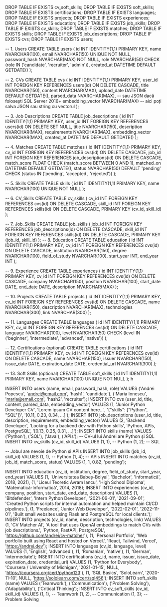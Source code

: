 DROP TABLE IF EXISTS cv_soft_skills;
DROP TABLE IF EXISTS soft_skills;
DROP TABLE IF EXISTS certifications;
DROP TABLE IF EXISTS languages;
DROP TABLE IF EXISTS projects;
DROP TABLE IF EXISTS experiences;
DROP TABLE IF EXISTS education;
DROP TABLE IF EXISTS job_skills;
DROP TABLE IF EXISTS cv_skills;
DROP TABLE IF EXISTS matches;
DROP TABLE IF EXISTS skills;
DROP TABLE IF EXISTS job_descriptions;
DROP TABLE IF EXISTS cvs;
DROP TABLE IF EXISTS users;


-- 1. Users
CREATE TABLE users (
    id INT IDENTITY(1,1) PRIMARY KEY,
    name NVARCHAR(100),
    email NVARCHAR(150) UNIQUE NOT NULL,
    password_hash NVARCHAR(MAX) NOT NULL,
    role NVARCHAR(50) CHECK (role IN ('candidate', 'recruiter', 'admin')),
    created_at DATETIME DEFAULT GETDATE()
);

-- 2. CVs
CREATE TABLE cvs (
    id INT IDENTITY(1,1) PRIMARY KEY,
    user_id INT FOREIGN KEY REFERENCES users(id) ON DELETE CASCADE,
    title NVARCHAR(150),
    content NVARCHAR(MAX),
    upload_date DATETIME DEFAULT GETDATE(),
    parsed_data NVARCHAR(MAX), -- sau JSON dacă folosești SQL Server 2016+
    embedding_vector NVARCHAR(MAX) -- aici poți salva JSON sau string cu vectorul
);

-- 3. Job Descriptions
CREATE TABLE job_descriptions (
    id INT IDENTITY(1,1) PRIMARY KEY,
    user_id INT FOREIGN KEY REFERENCES users(id) ON DELETE SET NULL,
    title NVARCHAR(150),
    description NVARCHAR(MAX),
    requirements NVARCHAR(MAX),
    embedding_vector NVARCHAR(MAX),
    created_at DATETIME DEFAULT GETDATE()
);

-- 4. Matches
CREATE TABLE matches (
    id INT IDENTITY(1,1) PRIMARY KEY,
    cv_id INT FOREIGN KEY REFERENCES cvs(id) ON DELETE CASCADE,
    job_id INT FOREIGN KEY REFERENCES job_descriptions(id) ON DELETE CASCADE,
    match_score FLOAT CHECK (match_score BETWEEN 0 AND 1),
    matched_on DATETIME DEFAULT GETDATE(),
    status NVARCHAR(50) DEFAULT 'pending' CHECK (status IN ('pending', 'accepted', 'rejected'))
);

-- 5. Skills
CREATE TABLE skills (
    id INT IDENTITY(1,1) PRIMARY KEY,
    name NVARCHAR(100) UNIQUE NOT NULL
);

-- 6. CV_Skills
CREATE TABLE cv_skills (
    cv_id INT FOREIGN KEY REFERENCES cvs(id) ON DELETE CASCADE,
    skill_id INT FOREIGN KEY REFERENCES skills(id) ON DELETE CASCADE,
    PRIMARY KEY (cv_id, skill_id)
);

-- 7. Job_Skills
CREATE TABLE job_skills (
    job_id INT FOREIGN KEY REFERENCES job_descriptions(id) ON DELETE CASCADE,
    skill_id INT FOREIGN KEY REFERENCES skills(id) ON DELETE CASCADE,
    PRIMARY KEY (job_id, skill_id)
);
-- 8. Education
CREATE TABLE education (
    id INT IDENTITY(1,1) PRIMARY KEY,
    cv_id INT FOREIGN KEY REFERENCES cvs(id) ON DELETE CASCADE,
    institution NVARCHAR(150),
    degree NVARCHAR(100),
    field_of_study NVARCHAR(100),
    start_year INT,
    end_year INT
);

-- 9. Experience
CREATE TABLE experiences (
    id INT IDENTITY(1,1) PRIMARY KEY,
    cv_id INT FOREIGN KEY REFERENCES cvs(id) ON DELETE CASCADE,
    company NVARCHAR(150),
    position NVARCHAR(100),
    start_date DATE,
    end_date DATE,
    description NVARCHAR(MAX)
);

-- 10. Projects
CREATE TABLE projects (
    id INT IDENTITY(1,1) PRIMARY KEY,
    cv_id INT FOREIGN KEY REFERENCES cvs(id) ON DELETE CASCADE,
    name NVARCHAR(150),
    description NVARCHAR(MAX),
    technologies NVARCHAR(300),
    link NVARCHAR(300)
);

-- 11. Languages
CREATE TABLE languages (
    id INT IDENTITY(1,1) PRIMARY KEY,
    cv_id INT FOREIGN KEY REFERENCES cvs(id) ON DELETE CASCADE,
    language NVARCHAR(100),
    level NVARCHAR(50) CHECK (level IN ('beginner', 'intermediate', 'advanced', 'native'))
);

-- 12. Certifications (optional)
CREATE TABLE certifications (
    id INT IDENTITY(1,1) PRIMARY KEY,
    cv_id INT FOREIGN KEY REFERENCES cvs(id) ON DELETE CASCADE,
    name NVARCHAR(150),
    issuer NVARCHAR(150),
    issue_date DATE,
    expiration_date DATE,
    credential_url NVARCHAR(300)
);

-- 13. Soft Skills (optional)
CREATE TABLE soft_skills (
    id INT IDENTITY(1,1) PRIMARY KEY,
    name NVARCHAR(100) UNIQUE NOT NULL
);
h

INSERT INTO users (name, email, password_hash, role)
VALUES 
('Andrei Popescu', 'andrei@email.com', 'hash1', 'candidate'),
('Maria Ionescu', 'maria@email.com', 'hash2', 'recruiter');
INSERT INTO cvs (user_id, title, content, parsed_data, embedding_vector)
VALUES 
(1, 'Junior Python Developer CV', 'Lorem ipsum CV content here...', '{"skills": ["Python", "SQL"]}', '[0.11, 0.23, 0.34, ...]');
INSERT INTO job_descriptions (user_id, title, description, requirements, embedding_vector)
VALUES 
(2, 'Backend Developer', 'Looking for a backend dev with Python skills', 'Python, APIs, PostgreSQL', '[0.13, 0.25, 0.31, ...]');
INSERT INTO skills (name)
VALUES ('Python'), ('SQL'), ('Java'), ('APIs');
-- CV-ul lui Andrei are Python și SQL
INSERT INTO cv_skills (cv_id, skill_id)
VALUES 
(1, 1),  -- Python
(1, 2);  -- SQL

-- Jobul are nevoie de Python și APIs
INSERT INTO job_skills (job_id, skill_id)
VALUES 
(1, 1),  -- Python
(1, 4);  -- APIs
INSERT INTO matches (cv_id, job_id, match_score, status)
VALUES 
(1, 1, 0.82, 'pending');

INSERT INTO education (cv_id, institution, degree, field_of_study, start_year, end_year)
VALUES 
(1, 'Universitatea Babeș-Bolyai', 'Bachelor', 'Informatică', 2018, 2021),
(1, 'Liceul Teoretic Avram Iancu', 'High School Diploma', 'Matematică-Informatică', 2014, 2018);
INSERT INTO experiences (cv_id, company, position, start_date, end_date, description)
VALUES 
(1, 'Bitdefender', 'Intern Python Developer', '2021-06-01', '2021-09-01', 'Created Python scripts for internal automation and helped maintain CI/CD pipelines.'),
(1, 'Freelance', 'Junior Web Developer', '2022-02-01', '2022-11-01', 'Built small websites using Flask and PostgreSQL for local clients.');
INSERT INTO projects (cv_id, name, description, technologies, link)
VALUES 
(1, 'CV Matcher AI', 'A tool that uses OpenAI embeddings to match CVs with job descriptions.', 'Python, FastAPI, PostgreSQL', 'https://github.com/andrei/cv-matcher'),
(1, 'Personal Portfolio', 'Web portfolio built using React and hosted on Vercel.', 'React, Tailwind, Vercel', 'https://andrei.dev');
INSERT INTO languages (cv_id, language, level)
VALUES 
(1, 'English', 'advanced'),
(1, 'Romanian', 'native'),
(1, 'German', 'intermediate');
INSERT INTO certifications (cv_id, name, issuer, issue_date, expiration_date, credential_url)
VALUES 
(1, 'Python for Everybody', 'Coursera / University of Michigan', '2021-01-15', NULL, 'https://coursera.org/cert/python123'),
(1, 'SQL Basics', 'SoloLearn', '2020-11-10', NULL, 'https://sololearn.com/cert/sql456');
INSERT INTO soft_skills (name)
VALUES 
('Teamwork'),
('Communication'),
('Problem Solving'),
('Adaptability'),
('Critical Thinking');
INSERT INTO cv_soft_skills (cv_id, skill_id)
VALUES 
(1, 1),  -- Teamwork
(1, 2),  -- Communication
(1, 3);  -- Problem Solving
